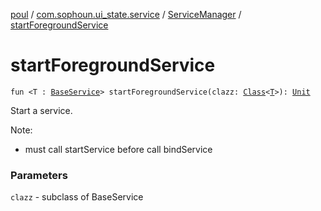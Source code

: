 [poul](../../index.md) / [com.sophoun.ui_state.service](../index.md) / [ServiceManager](index.md) / [startForegroundService](./start-foreground-service.md)

# startForegroundService

`fun <T : `[`BaseService`](../-base-service/index.md)`> startForegroundService(clazz: `[`Class`](https://docs.oracle.com/javase/6/docs/api/java/lang/Class.html)`<`[`T`](start-foreground-service.md#T)`>): `[`Unit`](https://kotlinlang.org/api/latest/jvm/stdlib/kotlin/-unit/index.html)

Start a service.

Note:

* must call startService before call bindService

### Parameters

`clazz` - subclass of BaseService